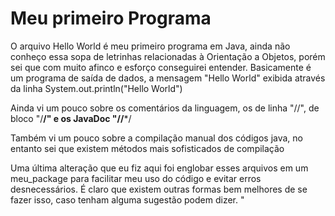 # Meu primeiro Programa

O arquivo Hello World é meu primeiro programa em Java, ainda não conheço essa sopa de letrinhas relacionadas à Orientação a Objetos, porém sei que com muito afinco e esforço conseguirei entender.
Basicamente é um programa de saída de dados, a mensagem "Hello World" exibida através da linha System.out.println("Hello World")

Ainda vi um pouco sobre os comentários da linguagem, os de linha "//", de bloco "/**/" e os JavaDoc "//***/

Também vi um pouco sobre a compilação manual dos códigos java, no entanto sei que existem métodos mais sofisticados de compilação

Uma última alteração que eu fiz aqui foi englobar esses arquivos em um meu_package para facilitar meu uso do código e evitar erros desnecessários. É claro que existem outras formas bem melhores de se fazer isso, caso tenham alguma sugestão podem dizer.
"